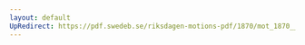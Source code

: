 ```yaml
---
layout: default
UpRedirect: https://pdf.swedeb.se/riksdagen-motions-pdf/1870/mot_1870__ak__00239.pdf
---
```

